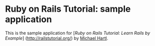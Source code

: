 # Ruby on Rails Tutorial: sample application
This is the sample application for 
[*Ruby on Rails Tutorial: Learn Rails by Example*] (http://railstutorial.org/) 
by [Michael Hartl](http://michaelhartl.com/).